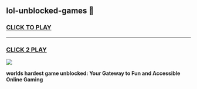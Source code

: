 
## lol-unblocked-games 👋
<h3>
<a href="https://premium.freeplayer.one?title=lol-unblocked-games&ref=14F">CLICK TO PLAY</a></h3>
<hr>

<h3>
<a href="https://premium.freeplayer.one?title=lol-unblocked-games&ref=14F">CLICK 2 PLAY</a>
  
</h3>

<a href="https://premium.freeplayer.one?title=lol-unblocked-games&ref=12F/"><img src="https://clearcache.store/games.png"></a>


**worlds hardest game unblocked: Your Gateway to Fun and Accessible Online Gaming**
